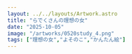 ```yaml
---
layout: ../../layouts/Artwork.astro
title: "らでくさんの理想の女"
date: "2025-10-05"
image: "/artworks/0520study_4.png"
tags: ["理想の女","よそのこ","かんたん絵"]
---
```


